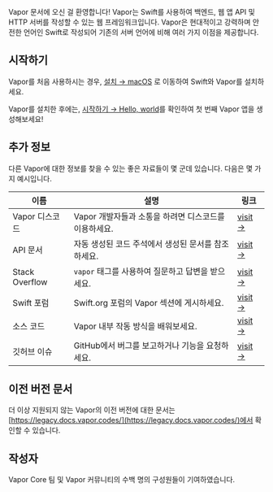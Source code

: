 Vapor 문서에 오신 걸 환영합니다! Vapor는 Swift를 사용하여 백엔드, 웹 앱 API 및 HTTP 서버를 작성할 수 있는 웹 프레임워크입니다. Vapor은 현대적이고 강력하며 안전한 언어인 Swift로 작성되어 기존의 서버 언어에 비해 여러 가지 이점을 제공합니다.

## 시작하기

Vapor를 처음 사용하시는 경우, [설치 → macOS](install/macos.kr.md) 로 이동하여 Swift와 Vapor를 설치하세요.

Vapor를 설치한 후에는, [시작하기 → Hello, world](getting-started/hello-world.kr.md)를 확인하여 첫 번째 Vapor 앱을 생성해보세요!

## 추가 정보

다른 Vapor에 대한 정보를 찾을 수 있는 좋은 자료들이 몇 군데 있습니다. 다음은 몇 가지 예시입니다.

| 이름            | 설명                                              | 링크                                                               |
|----------------|--------------------------------------------------|-------------------------------------------------------------------|
| Vapor 디스코드   | Vapor 개발자들과 소통을 하려면 디스코드를 이용하세요.        | [visit &rarr;](https://vapor.team)                                |
| API 문서        | 자동 생성된 코드 주석에서 생성된 문서를 참조하세요.          | [visit &rarr;](https://api.vapor.codes)                           |
| Stack Overflow | `vapor` 태그를 사용하여 질문하고 답변을 받으세요.          | [visit &rarr;](https://stackoverflow.com/questions/tagged/vapor)  |
| Swift 포럼      | Swift.org 포럼의 Vapor 섹션에 게시하세요.              | [visit &rarr;](https://forums.swift.org/c/related-projects/vapor) |
| 소스 코드        | Vapor 내부 작동 방식을 배워보세요.                      | [visit &rarr;](https://github.com/vapor/vapor)                    |
| 깃허브 이슈       | GitHub에서 버그를 보고하거나 기능을 요청하세요.            | [visit &rarr;](https://github.com/vapor/vapor/issues)             |

## 이전 버전 문서

더 이상 지원되지 않는 Vapor의 이전 버전에 대한 문서는 [https://legacy.docs.vapor.codes/](https://legacy.docs.vapor.codes/)에서 확인할 수 있습니다.

## 작성자

Vapor Core 팀 및 Vapor 커뮤니티의 수백 명의 구성원들이 기여하였습니다.
